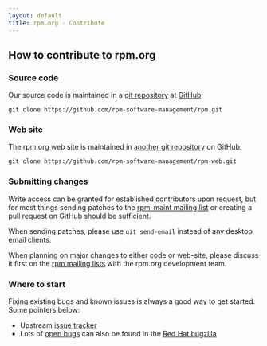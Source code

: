 ```yaml
---
layout: default
title: rpm.org - Contribute
---
```

## How to contribute to rpm.org

### Source code

Our source code is maintained in a
[git repository](https://github.com/rpm-software-management/rpm) at
[GitHub](https://github.com/):

`git clone https://github.com/rpm-software-management/rpm.git`

### Web site

The rpm.org web site is maintained in [another git repository](https://github.com/rpm-software-management/rpm-web) on GitHub:

`git clone https://github.com/rpm-software-management/rpm-web.git`

### Submitting changes

Write access can be granted for established contributors upon request, but
for most things sending patches to the
[rpm-maint mailing list](http://lists.rpm.org/mailman/listinfo/rpm-maint)
or creating a pull request on GitHub should be sufficient.

When sending patches, please use `git send-email` instead of any desktop
email clients.

When planning on major changes to either code or web-site, please discuss
it first on the [rpm mailing lists](community) with the rpm.org development
team.

### Where to start

Fixing existing bugs and known issues is always a good way to get started.
Some pointers below:

* Upstream [issue tracker](https://github.com/rpm-software-management/rpm/issues)
* Lots of [open bugs](https://bugzilla.redhat.com/buglist.cgi?bug_status=NEW&bug_status=ASSIGNED&component=rpm&query_format=advanced) can also be found in the [Red Hat bugzilla](https://bugzilla.redhat.com/)
